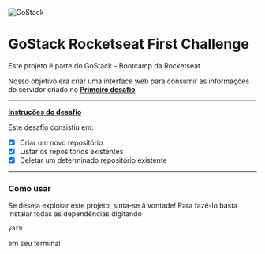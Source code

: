 <img alt="GoStack" src="https://storage.googleapis.com/golden-wind/bootcamp-gostack/header-desafios.png" />

# GoStack Rocketseat First Challenge
Este projeto é parte do GoStack - Bootcamp da Rocketseat

Nosso objetivo era criar uma interface web para consumir as informações do servidor criado no **[Primeiro desafio](https://github.com/CmoratoJ/gostack-rocketseat-first-challenge)**

---

**[Instruções do desafio](https://github.com/Rocketseat/bootcamp-gostack-desafios/tree/master/desafio-conceitos-reactjs)**

Este desafio consistiu em:
- [x] Criar um novo repositório
- [x] Listar os repositórios existentes
- [x] Deletar um determinado repositório existente

---

### Como usar
Se deseja explorar este projeto, sinta-se à vontade! Para fazê-lo
basta instalar todas as dependências digitando

```bash
yarn
```
em seu terminal